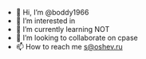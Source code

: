 - 👋 Hi, I’m @boddy1966
- 👀 I’m interested in
- 🌱 I’m currently learning NOT
- 💞️ I’m looking to collaborate on cpase
- 📫 How to reach me s@oshev.ru

<!---
boddy1966/boddy1966 is a ✨ special ✨ repository because its `README.md` (this file) appears on your GitHub profile.
You can click the Preview link to take a look at your changes.
--->
